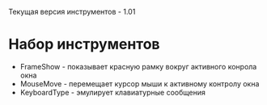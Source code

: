 ﻿Текущая версия инструментов - 1.01

# Набор инструментов

* FrameShow - показывает красную рамку вокруг активного конрола окна
* MouseMove - перемещает курсор мыши к активному контролу окна
* KeyboardType - эмулирует клавиатурные сообщения

